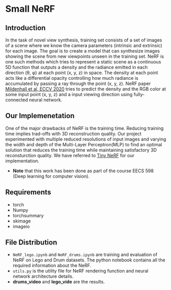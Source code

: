 # Small NeRF

## Introduction
In the task of novel view synthesis, training set consists of a set of images of a scene where we know the camera parameters (intrinsic and extrinsic) for each image. The goal is to create a model that can synthesize images showing the scene from new viewpoints unseen in the training set. NeRF is one such methods which tries to represent a static scene as a continuous 5D function that outputs a density and the radiance emitted in each direction (θ, φ) at each point (x, y, z) in space. The density at each point acts like a differential opacity controlling how much radiance is accumulated by passing a ray through the point (x, y, z). NeRF paper [Mildenhall et al, ECCV 2020](https://arxiv.org/abs/2003.08934) tries to predict the density and the RGB color at some input point (x, y, z) and a input viewing direction using fully-connected neural network.

## Our Implemenetation
One of the major drawbacks of NeRF is the training time. Reducing training time implies trad-offs with 3D reconstruction quality. Our project experimented with multiple reduced resolutions of input images and varying the width and depth of the Multi-Layer Perceptron(MLP) to find an optimal solution that reduces the training time while maintaining satisfactory 3D reconsturction quality. We have referred to [Tiny NeRF](https://github.com/bmild/nerf/blob/master/tiny_nerf.ipynb) for our implementation.

* **Note** that this work has been done as part of the course EECS 598 (Deep learning for computer vision).

## Requirements
- torch
- Numpy
- torchsummary
- skimage
- imageio

## File Distribution
- ``NeRF_lego.ipynb`` and ``NeRF_drums.ipynb`` are training and evaluation of NeRF on Lego and Drum datasets. The python notebook contains all the required information about the NeRF.
- ``utils.py`` is the utility file for NeRF rendering function and neural network architecture details.
- **drums_video** and **lego_vide** are the results. 

